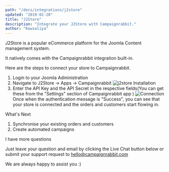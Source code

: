 ```yaml
---
path: "/docs/integrations/j2store"
updated: "2019-02-20"
title: "J2Store"
description: "Integrate your J2Store with Campaignrabbit."
author: "Kowsaliya"
---
```

J2Store is a popular eCommerce platform for the Joomla Content management system.

It natively comes with the Campaignrabbit integration built-in.

Here are the steps to connect your store to Campaignrabbit.
1. Login to your Joomla Administration
2. Navigate to J2Store -> Apps -> Campaignrabbit
![j2store Installation](https://raw.githubusercontent.com/shreegowtham27/site-1/dev_v2/src/images/docs/integrations/j2store/screenshot-demo.flycart.org-2019.02.08-17-58-43.png)
3. Enter the API Key and the API Secret in the respective fields(You can get these from the <link-text url="https://app.campaignrabbit.com/settings" target="_blank" rel="noopener">"Settings" section of Campaignrabbit app </link-text>) 
![Connection](https://raw.githubusercontent.com/shreegowtham27/site-1/dev_v2/src/images/docs/integrations/j2store/screenshot-demo.flycart.org-2019.02.08-18-01-04.png)
Once when the authentication message is "Success", you can see that your store is connected and the orders and customers start flowing in.


What's Next
1. <link-text url="https://docs.campaignrabbit.com/integrations/synchronising-existing-orders-and-customers-from-j2store" rel="noopener" target="_blank">Synchronise your existing orders and customers
2. Create automated campaigns

I have more questions

Just leave your question and email by clicking the Live Chat button below or submit your support request to <hello@campaignrabbit.com>

We are always happy to assist you :)
